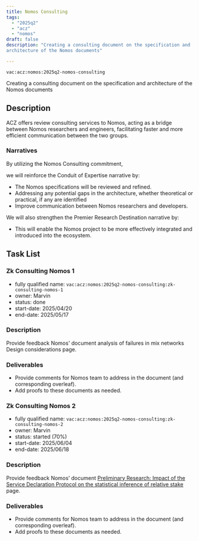 ```yaml
---
title: Nomos Consulting
tags:
  - "2025q2"
  - "acz"
  - "nomos"
draft: false
description: "Creating a consulting document on the specification and 
architecture of the Nomos documents"

---
```


`vac:acz:nomos:2025q2-nomos-consulting`

Creating a consulting document on the specification and 
architecture of the Nomos documents
## Description
ACZ offers review consulting services to Nomos, 
acting as a bridge between Nomos researchers and engineers, 
facilitating faster and more efficient communication between the two groups.

### Narratives
By utilizing the Nomos Consulting commitment, 

we will reinforce the Conduit of Expertise narrative by:
* The Nomos specifications will be reviewed and refined.
* Addressing any potential gaps in the architecture, whether theoretical or practical, 
if any are identified
* Improve communication between Nomos researchers and developers.

We will also strengthen the Premier Research Destination narrative by: 
* This will enable the Nomos project to be more effectively integrated 
and introduced into the ecosystem.

## Task List

### Zk Consulting Nomos 1
* fully qualified name: `vac:acz:nomos:2025q2-nomos-consulting:zk-consulting-nomos-1`
* owner: Marvin
* status: done
* start-date: 2025/04/20
* end-date: 2025/05/17

### Description
Provide feedback Nomos' document analysis of failures in mix networks Design considerations page.


### Deliverables
- Provide comments for Nomos team to address in the document (and corresponding overleaf).
- Add proofs to these documents as needed.

### Zk Consulting Nomos 2
* fully qualified name: `vac:acz:nomos:2025q2-nomos-consulting:zk-consulting-nomos-2`
* owner: Marvin
* status: started (70%)
* start-date: 2025/06/04
* end-date: 2025/06/18

### Description
Provide feedback Nomos’ document [Preliminary Research: Impact of the Service Declaration Protocol on the statistical inference of relative stake](https://www.notion.so/nomos-tech/Preliminary-Research-Impact-of-the-Service-Declaration-Protocol-on-the-statistical-inference-of-rel-206261aa09df807bad8afccf8474c6c9#209261aa09df803d9e07f14c76435c45) page.

### Deliverables
- Provide comments for Nomos team to address in the document (and corresponding overleaf).
- Add proofs to these documents as needed.